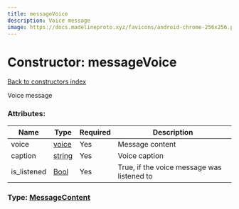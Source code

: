 ```yaml
---
title: messageVoice
description: Voice message
image: https://docs.madelineproto.xyz/favicons/android-chrome-256x256.png
---
```

# Constructor: messageVoice  
[Back to constructors index](index.md)



Voice message

### Attributes:

| Name     |    Type       | Required | Description |
|----------|---------------|----------|-------------|
|voice|[voice](../constructors/voice.md) | Yes|Message content|
|caption|[string](../types/string.md) | Yes|Voice caption|
|is\_listened|[Bool](../types/Bool.md) | Yes|True, if the voice message was listened to|



### Type: [MessageContent](../types/MessageContent.md)


